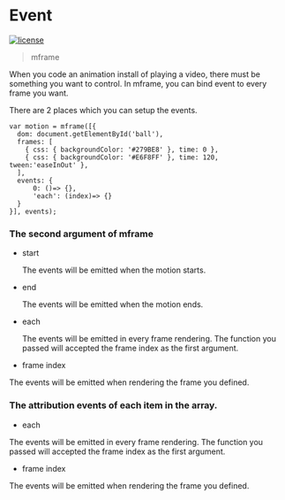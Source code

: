 # Event

[![license](https://img.shields.io/github/license/momentum-design/momentum-ui.svg?color=blueviolet)](https://github.com/momentum-design/momentum-ui/blob/master/charts/LICENSE)

> mframe

When you code an animation install of playing a video, there must be something you want to control. In mframe, you can bind event to every frame you want.

There are 2 places which you can setup the events.

```
var motion = mframe([{
  dom: document.getElementById('ball'),
  frames: [
    { css: { backgroundColor: '#279BE8' }, time: 0 },
    { css: { backgroundColor: '#E6F8FF' }, time: 120, tween:'easeInOut' },
  ],
  events: {
      0: ()=> {},
      'each': (index)=> {}
  }
}], events);
```

### The second argument of mframe

+ start

    The events will be emitted when the motion starts.

+ end

    The events will be emitted when the motion ends.

+ each

    The events will be emitted in every frame rendering. The function you passed will accepted the frame index as the first argument.

+ frame index

The events will be emitted when rendering the frame you defined.

### The attribution events of each item in the array.

+ each

The events will be emitted in every frame rendering. The function you passed will accepted the frame index as the first argument.

+ frame index

The events will be emitted when rendering the frame you defined.

